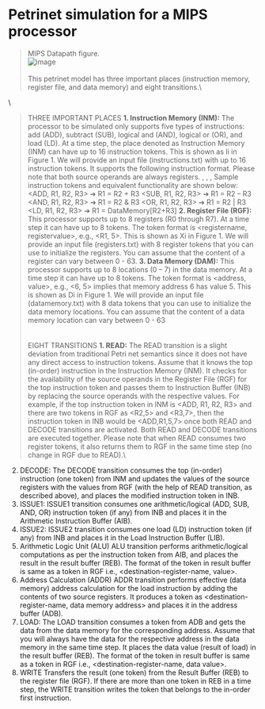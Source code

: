 # Petrinet simulation for a MIPS processor

> MIPS Datapath figure.\
![image](https://user-images.githubusercontent.com/45356812/120899806-872ae600-c5ff-11eb-804c-603b28762798.png) \
\
This petrinet model has three important places (instruction memory, register file, and data memory) and eight transitions.\

\
> THREE IMPORTANT PLACES
**1. Instruction Memory (INM):**
The processor to be simulated only supports five types of instructions: add (ADD), subtract (SUB), logical 
and (AND), logical or (OR), and load (LD). At a time step, the place denoted as Instruction Memory (INM) 
can have up to 16 instruction tokens. This is shown as Ii in Figure 1. We will provide an input file 
(instructions.txt) with up to 16 instruction tokens. It supports the following instruction format. Please note 
that both source operands are always registers.
<Opcode>, <Destination Register>, <First Source Operand>, <Second Source Operand>
Sample instruction tokens and equivalent functionality are shown below:
<ADD, R1, R2, R3> ➔ R1 = R2 + R3
<SUB, R1, R2, R3> ➔ R1 = R2 – R3
<AND, R1, R2, R3> ➔ R1 = R2 & R3
<OR, R1, R2, R3> ➔ R1 = R2 | R3
<LD, R1, R2, R3> ➔ R1 = DataMemory[R2+R3]
**2. Register File (RGF):**
This processor supports up to 8 registers (R0 through R7). At a time step it can have up to 8 tokens. The 
token format is <registername, registervalue>, e.g., <R1, 5>. This is shown as Xi in Figure 1. We will 
provide an input file (registers.txt) with 8 register tokens that you can use to initialize the registers. You can 
assume that the content of a register can vary between 0 - 63.
**3. Data Memory (DAM):**
This processor supports up to 8 locations (0 – 7) in the data memory. At a time step it can have up to 8 tokens. 
The token format is <address, value>, e.g., <6, 5> implies that memory address 6 has value 5. This is shown 
as Di in Figure 1. We will provide an input file (datamemory.txt) with 8 data tokens that you can use to 
initialize the data memory locations. You can assume that the content of a data memory location can vary 
between 0 - 63\
  \
  \
> EIGHT TRANSITIONS
**1. READ:**
The READ transition is a slight deviation from traditional Petri net semantics since it does not have any 
direct access to instruction tokens. Assume that it knows the top (in-order) instruction in the Instruction
Memory (INM). It checks for the availability of the source operands in the Register File (RGF) for the top 
instruction token and passes them to Instruction Buffer (INB) by replacing the source operands with the 
respective values. For example, if the top instruction token in INM is <ADD, R1, R2, R3> and there are two 
tokens in RGF as <R2,5> and <R3,7>, then the instruction token in INB would be <ADD,R1,5,7> once both 
READ and DECODE transitions are activated. Both READ and DECODE transitions are executed together. 
Please note that when READ consumes two register tokens, it also returns them to RGF in the same time step
(no change in RGF due to READ).\
 2. DECODE:
The DECODE transition consumes the top (in-order) instruction (one token) from INM and updates the 
values of the source registers with the values from RGF (with the help of READ transition, as described 
above), and places the modified instruction token in INB.
3. ISSUE1:
ISSUE1 transition consumes one arithmetic/logical (ADD, SUB, AND, OR) instruction token (if any) from 
INB and places it in the Arithmetic Instruction Buffer (AIB).
4. ISSUE2:
ISSUE2 transition consumes one load (LD) instruction token (if any) from INB and places it in the Load 
Instruction Buffer (LIB).
5. Arithmetic Logic Unit (ALU)
ALU transition performs arithmetic/logical computations as per the instruction token from AIB, and places 
the result in the result buffer (REB). The format of the token in result buffer is same as a token in RGF i.e., 
<destination-register-name, value>.
6. Address Calculation (ADDR)
ADDR transition performs effective (data memory) address calculation for the load instruction by adding the 
contents of two source registers. It produces a token as <destination-register-name, data memory address> 
and places it in the address buffer (ADB).
7. LOAD:
The LOAD transition consumes a token from ADB and gets the data from the data memory for the 
corresponding address. Assume that you will always have the data for the respective address in the data 
memory in the same time step. It places the data value (result of load) in the result buffer (REB). The format 
of the token in result buffer is same as a token in RGF i.e., <destination-register-name, data value>.
8. WRITE
Transfers the result (one token) from the Result Buffer (REB) to the register file (RGF). If there are more 
than one token in REB in a time step, the WRITE transition writes the token that belongs to the in-order first 
instruction.

